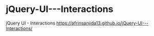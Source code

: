 # jQuery-UI---Interactions
jQuery UI - Interactions
https://afrinsanjida13.github.io/jQuery-UI---Interactions/
